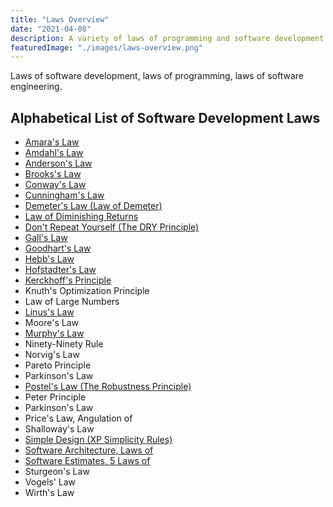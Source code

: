 ```yaml
---
title: "Laws Overview"
date: "2021-04-08"
description: A variety of laws of programming and software development.
featuredImage: "./images/laws-overview.png"
---
```


Laws of software development, laws of programming, laws of software engineering.

## Alphabetical List of Software Development Laws

- [Amara's Law](/laws/amaras-law)
- [Amdahl's Law](/laws/amdahls-law)
- [Anderson's Law](/laws/andersons-law)
- [Brooks's Law](/laws/brooks-law)
- [Conway's Law](/laws/conways-law)
- [Cunningham's Law](/laws/cunninghams-law)
- [Demeter's Law (Law of Demeter)](/laws/law-of-demeter)
- [Law of Diminishing Returns](/laws/law-of-diminishing-returns)
- [Don't Repeat Yourself (The DRY Principle)](/principles/dont-repeat-yourself)
- [Gall's Law](/laws/galls-law)
- [Goodhart's Law](/laws/goodharts-law)
- [Hebb's Law](/laws/hebbs-law)
- [Hofstadter's Law](/laws/hofstadters-law)
- [Kerckhoff's Principle](/laws/kerckhoffs-principle)
- Knuth's Optimization Principle
- Law of Large Numbers
- [Linus's Law](/laws/linus-law)
- Moore's Law
- [Murphy's Law](/laws/murphys-law)
- Ninety-Ninety Rule
- Norvig's Law
- Pareto Principle
- Parkinson's Law
- [Postel's Law (The Robustness Principle)](/laws/postels-law)
- Peter Principle
- Parkinson's Law
- Price's Law, Angulation of
- Shalloway's Law
- [Simple Design (XP Simplicity Rules)](/practices/simple-design)
- [Software Architecture, Laws of](/laws/laws-software-architecture)
- [Software Estimates, 5 Laws of](https://ardalis.com/the-5-laws-of-software-estimates/)
- Sturgeon's Law
- Vogels' Law
- Wirth's Law

